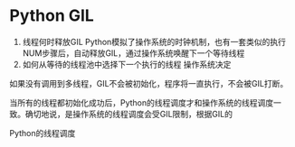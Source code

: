 
# Python GIL

1. 线程何时释放GIL
Python模拟了操作系统的时钟机制，也有一套类似的执行NUM步骤后，自动释放GIL，通过操作系统唤醒下一个等待线程
3. 如何从等待的线程池中选择下一个执行的线程
操作系统决定

如果没有调用到多线程，GIL不会被初始化，程序将一直执行，不会被GIL打断。

当所有的线程都初始化成功后，Python的线程调度才和操作系统的线程调度一致。确切地说，是操作系统的线程调度会受GIL限制，根据GIL的

Python的线程调度
<!--stackedit_data:
eyJoaXN0b3J5IjpbLTE2NTIxMzM4ODYsLTE3NjYxNDk3MDksLT
czMzM1NTQxOV19
-->